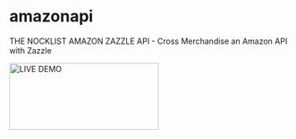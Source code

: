 amazonapi
=========

THE NOCKLIST AMAZON  ZAZZLE API - Cross Merchandise an Amazon API with Zazzle


<a href="http://embed.plnkr.co/MEHlhN/" title="LIVE DEMO by Jason Jenkins, on Flickr"><img src="https://farm8.staticflickr.com/7501/15980693355_84485608c4_o.png" width="267" height="120" alt="LIVE DEMO"></a>
